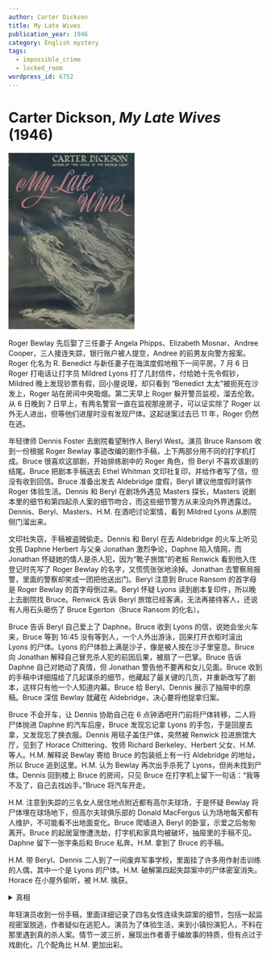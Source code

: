 ```yaml
---
author: Carter Dickson
title: My Late Wives
publication_year: 1946
category: English mystery
tags:
  - impossible_crime
  - locked_room
wordpress_id: 6752
---
```


# Carter Dickson, <i>My Late Wives</i> (1946)

<img src=images/1946_cover.jpg width=250/>

Roger Bewlay 先后娶了三任妻子 Angela Phipps、Elizabeth Mosnar、Andree Cooper，三人接连失踪，银行账户被人提空，Andree 的前男友向警方报案。Roger 化名为 R. Benedict 与新任妻子在海滨度假地租下一间平房。7 月 6 日 Roger 打电话让打字员 Mildred Lyons 打了几封信件，付给她十先令假钞，Mildred 晚上发现钞票有假，回小屋说理，却只看到 “Benedict 太太”被扼死在沙发上，Roger 站在房间中央吸烟。第二天早上 Roger 躲开警员监视，溜去伦敦。从 6 日晚到 7 日早上，有两名警官一直在监视那座房子，可以证实除了 Roger 以外无人进出，但等他们进屋时没有发现尸体。这起谜案过去已 11 年，Roger 仍然在逃。

年轻律师 Dennis Foster 去剧院看望制作人 Beryl West。演员 Bruce Ransom 收到一份根据 Roger Bewlay 事迹改编的剧作手稿，上下两部分用不同的打字机打成。Bruce 很喜欢这部剧，开始排练剧中的 Roger 角色，但 Beryl 不喜欢该剧的结尾。Bruce 把剧本手稿送去 Ethel Whitman 文印社复印，并给作者写了信，但没有收到回信。Bruce 准备出发去 Aldebridge 度假，Beryl 建议他度假时装作 Roger 体验生活。Dennis 和 Beryl 在剧场外遇见 Masters 探长，Masters 说剧本里的细节和第四起杀人案的细节吻合，而这些细节警方从来没向外界透露过。Dennis、Beryl、Masters、H.M. 在酒吧讨论案情，看到 Mildred Lyons 从剧院侧门溜出来。

文印社失窃，手稿被盗贼偷走。Dennis 和 Beryl 在去 Aldebridge 的火车上听见女孩 Daphne Herbert 与父亲 Jonathan 激烈争论，Daphne 陷入情网，而 Jonathan 怀疑她的情人是杀人犯，因为“靴子旅馆”的老板 Renwick 看到他入住登记时先写了 Roger Bewlay 的名字，又慌慌张张地涂掉。Jonathan 去警察局报警，里面的警察却笑成一团把他送出门。Beryl 注意到 Bruce Ransom 的首字母是 Roger Bewlay 的首字母倒过来。Beryl 怀疑 Lyons 读到剧本复印件，所以晚上去剧院找 Bruce。Renwick 告诉 Beryl 旅馆已经客满，无法再接待客人，还说有人用石头砸伤了 Bruce Egerton（Bruce Ransom 的化名）。

Bruce 告诉 Beryl 自己爱上了 Daphne。Bruce 收到 Lyons 的信，说她会坐火车来，Bruce 等到 16:45 没有等到人，一个人外出游泳，回来打开衣柜时滚出 Lyons 的尸体。Lyons 的尸体脸上满是沙子，像是被人按在沙子里窒息。Bruce 向 Jonathan 解释自己冒充杀人犯的前因后果，被扇了一巴掌。Bruce 告诉 Daphne 自己对她动了真情，但 Jonathan 警告他不要再和女儿见面。Bruce 收到的手稿中详细描绘了几起谋杀的细节，他藏起了最关键的几页，并重新改写了剧本，这样只有他一个人知道内幕。Bruce 给 Beryl、Dennis 展示了抽屉中的原稿。Bruce 深信 Bewlay 就藏在 Aldebridge，决心要将他捉拿归案。

Bruce 不会开车，让 Dennis 协助自己在 6 点钟酒吧开门前将尸体转移，二人将尸体抛进 Daphne 的汽车后座，Bruce 发现忘记拿 Lyons 的手包，于是回屋去拿，又发现忘了换衣服。Dennis 用毯子盖住尸体，突然被 Renwick 拉进旅馆大厅，见到了 Horace Chittering、牧师 Richard Berkeley、Herbert 父女、H.M. 等人。H.M. 解释说 Bewlay 寄给 Bruce 的包装纸上有一行 Aldebridge 的地址，所以 Bruce 追到这里。H.M. 认为 Bewlay 再次出手杀死了 Lyons，但尚未找到尸体。Dennis 回到楼上 Bruce 的房间，只见 Bruce 在打字机上留下一句话：“我等不及了，自己去找凶手。”Bruce 将汽车开走。

H.M. 注意到失踪的三名女人居住地点附近都有高尔夫球场，于是怀疑 Bewlay 将尸体埋在球场地下，但高尔夫球俱乐部的 Donald MacFergus 认为场地每天都有人维护，不可能看不出地面变化。Bruce 爬墙进入 Beryl 的卧室，示爱之后匆匆离开。Bruce 的起居室惨遭洗劫，打字机和家具均被破坏，抽屉里的手稿不见。Daphne 留下一张字条后和 Bruce 私奔。H.M. 拿到了 Bruce 的手稿。

H.M. 带 Beryl、Dennis 二人到了一间废弃军事学校，里面挂了许多用作射击训练的人偶，其中一个是 Lyons 的尸体。H.M. 破解第四起失踪案中的尸体密室消失。Horace 在小屋外偷听，被 H.M. 擒获。

<details><summary>真相</summary>
Bewlay 不应该知道 Lyons 的目击内容，但是他却知道，这是因为 Lyons 一人分饰二角，同时扮演 Lyons 和 Bewlay 太太，小屋里从来没有尸体，Lyons 说看到“Bewlay 太太”被杀是说谎。Lyons 在文印社看到手稿，认出来作者是 Bewlay，于是去找 Bruce 确认作者身份。Bruce 邀请 Lyons 来 Aldebridge 辨认凶手，结果 Lyons 被凶手灭口。

第二个受害人 Elizabeth Mosnar 是 Bruce Ransom 的弟弟，Ransom 是 Mosnar 的字母倒写。Jonathan 是 Bewlay，是他给 Bruce 寄了手稿，也是他进入文印社偷走手稿。（伏线：Jonathan 说漏嘴“没有手稿就没法排戏”，但手稿在文印社失窃是绝密信息。）Jonathan 在高尔夫球场的沙坑杀死 Lyons，开车把尸体运到靴子旅馆（伏线：汽车后座有浅的沙印），藏在 Bruce 的衣柜里。Daphane 不是 Jonathan 的亲生女儿。Daphne 偷了 Jonathan 的便携打字机借给 Bruce，Jonathan 扇了 Bruce 一巴掌之后注意到房间里的打字机，所以伺机将其破坏，防止字迹比对暴露自己打印手稿的事实。Bruce 回到房间，在地上看到自己留给 Dennis 的打印纸条和一张 H.M. 掉落的手稿，二者打印字迹相同，于是获知 Jonathan 的真实身份，与 Masters、H.M. 合作将 Jonathan 擒获。Daphne 留下私奔字条是为了引诱 Jonathan 行动。三名受害者的尸体都埋在高尔夫球场的沙坑下面，因为经常有人踩踏，所以没有引发怀疑。结尾 Dennis 和 Daphne 恋爱。
</details>

年轻演员收到一份手稿，里面详细记录了四名女性连续失踪案的细节，包括一起监视密室脱逃，作者疑似在逃犯人。演员为了体验生活，来到小镇扮演犯人，不料在那里遇到真的杀人案。情节一波三折，展现出作者善于编故事的特质，但有点过于戏剧化，几个配角比 H.M. 更加出彩。